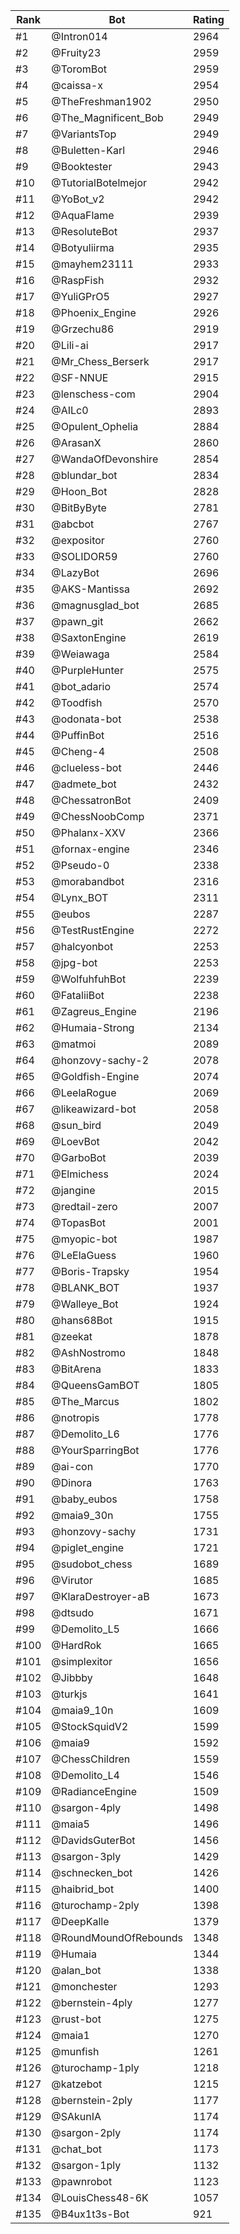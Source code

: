 Rank|Bot|Rating
---|---|---
#1|@Intron014|2964
#2|@Fruity23|2959
#3|@ToromBot|2959
#4|@caissa-x|2954
#5|@TheFreshman1902|2950
#6|@The_Magnificent_Bob|2949
#7|@VariantsTop|2949
#8|@Buletten-Karl|2946
#9|@Booktester|2943
#10|@TutorialBotelmejor|2942
#11|@YoBot_v2|2942
#12|@AquaFlame|2939
#13|@ResoluteBot|2937
#14|@Botyuliirma|2935
#15|@mayhem23111|2933
#16|@RaspFish|2932
#17|@YuliGPrO5|2927
#18|@Phoenix_Engine|2926
#19|@Grzechu86|2919
#20|@Lili-ai|2917
#21|@Mr_Chess_Berserk|2917
#22|@SF-NNUE|2915
#23|@lenschess-com|2904
#24|@AILc0|2893
#25|@Opulent_Ophelia|2884
#26|@ArasanX|2860
#27|@WandaOfDevonshire|2854
#28|@blundar_bot|2834
#29|@Hoon_Bot|2828
#30|@BitByByte|2781
#31|@abcbot|2767
#32|@expositor|2760
#33|@SOLIDOR59|2760
#34|@LazyBot|2696
#35|@AKS-Mantissa|2692
#36|@magnusglad_bot|2685
#37|@pawn_git|2662
#38|@SaxtonEngine|2619
#39|@Weiawaga|2584
#40|@PurpleHunter|2575
#41|@bot_adario|2574
#42|@Toodfish|2570
#43|@odonata-bot|2538
#44|@PuffinBot|2516
#45|@Cheng-4|2508
#46|@clueless-bot|2446
#47|@admete_bot|2432
#48|@ChessatronBot|2409
#49|@ChessNoobComp|2371
#50|@Phalanx-XXV|2366
#51|@fornax-engine|2346
#52|@Pseudo-0|2338
#53|@morabandbot|2316
#54|@Lynx_BOT|2311
#55|@eubos|2287
#56|@TestRustEngine|2272
#57|@halcyonbot|2253
#58|@jpg-bot|2253
#59|@WolfuhfuhBot|2239
#60|@FataliiBot|2238
#61|@Zagreus_Engine|2196
#62|@Humaia-Strong|2134
#63|@matmoi|2089
#64|@honzovy-sachy-2|2078
#65|@Goldfish-Engine|2074
#66|@LeelaRogue|2069
#67|@likeawizard-bot|2058
#68|@sun_bird|2049
#69|@LoevBot|2042
#70|@GarboBot|2039
#71|@Elmichess|2024
#72|@jangine|2015
#73|@redtail-zero|2007
#74|@TopasBot|2001
#75|@myopic-bot|1987
#76|@LeElaGuess|1960
#77|@Boris-Trapsky|1954
#78|@BLANK_BOT|1937
#79|@Walleye_Bot|1924
#80|@hans68Bot|1915
#81|@zeekat|1878
#82|@AshNostromo|1848
#83|@BitArena|1833
#84|@QueensGamBOT|1805
#85|@The_Marcus|1802
#86|@notropis|1778
#87|@Demolito_L6|1776
#88|@YourSparringBot|1776
#89|@ai-con|1770
#90|@Dinora|1763
#91|@baby_eubos|1758
#92|@maia9_30n|1755
#93|@honzovy-sachy|1731
#94|@piglet_engine|1721
#95|@sudobot_chess|1689
#96|@Virutor|1685
#97|@KlaraDestroyer-aB|1673
#98|@dtsudo|1671
#99|@Demolito_L5|1666
#100|@HardRok|1665
#101|@simplexitor|1656
#102|@Jibbby|1648
#103|@turkjs|1641
#104|@maia9_10n|1609
#105|@StockSquidV2|1599
#106|@maia9|1592
#107|@ChessChildren|1559
#108|@Demolito_L4|1546
#109|@RadianceEngine|1509
#110|@sargon-4ply|1498
#111|@maia5|1496
#112|@DavidsGuterBot|1456
#113|@sargon-3ply|1429
#114|@schnecken_bot|1426
#115|@haibrid_bot|1400
#116|@turochamp-2ply|1398
#117|@DeepKalle|1379
#118|@RoundMoundOfRebounds|1348
#119|@Humaia|1344
#120|@alan_bot|1338
#121|@monchester|1293
#122|@bernstein-4ply|1277
#123|@rust-bot|1275
#124|@maia1|1270
#125|@munfish|1261
#126|@turochamp-1ply|1218
#127|@katzebot|1215
#128|@bernstein-2ply|1177
#129|@SAkunIA|1174
#130|@sargon-2ply|1174
#131|@chat_bot|1173
#132|@sargon-1ply|1132
#133|@pawnrobot|1123
#134|@LouisChess48-6K|1057
#135|@B4ux1t3s-Bot|921
